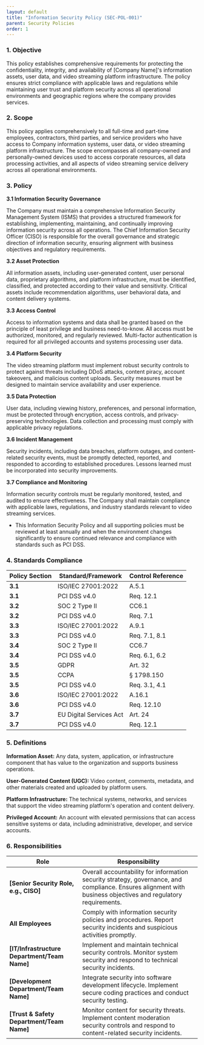```yaml
---
layout: default
title: "Information Security Policy (SEC-POL-001)"
parent: Security Policies
order: 1
---
```


### 1. Objective

This policy establishes comprehensive requirements for protecting the confidentiality, integrity, and availability of [Company Name]'s information assets, user data, and video streaming platform infrastructure. The policy ensures strict compliance with applicable laws and regulations while maintaining user trust and platform security across all operational environments and geographic regions where the company provides services.

### 2. Scope

This policy applies comprehensively to all full-time and part-time employees, contractors, third parties, and service providers who have access to Company information systems, user data, or video streaming platform infrastructure. The scope encompasses all company-owned and personally-owned devices used to access corporate resources, all data processing activities, and all aspects of video streaming service delivery across all operational environments.

### 3. Policy

**3.1 Information Security Governance**

The Company must maintain a comprehensive Information Security Management System (ISMS) that provides a structured framework for establishing, implementing, maintaining, and continually improving information security across all operations. The Chief Information Security Officer (CISO) is responsible for the overall governance and strategic direction of information security, ensuring alignment with business objectives and regulatory requirements.

**3.2 Asset Protection**

All information assets, including user-generated content, user personal data, proprietary algorithms, and platform infrastructure, must be identified, classified, and protected according to their value and sensitivity. Critical assets include recommendation algorithms, user behavioral data, and content delivery systems.

**3.3 Access Control**

Access to information systems and data shall be granted based on the principle of least privilege and business need-to-know. All access must be authorized, monitored, and regularly reviewed. Multi-factor authentication is required for all privileged accounts and systems processing user data.

**3.4 Platform Security**

The video streaming platform must implement robust security controls to protect against threats including DDoS attacks, content piracy, account takeovers, and malicious content uploads. Security measures must be designed to maintain service availability and user experience.

**3.5 Data Protection**

User data, including viewing history, preferences, and personal information, must be protected through encryption, access controls, and privacy-preserving technologies. Data collection and processing must comply with applicable privacy regulations.

**3.6 Incident Management**

Security incidents, including data breaches, platform outages, and content-related security events, must be promptly detected, reported, and responded to according to established procedures. Lessons learned must be incorporated into security improvements.

**3.7 Compliance and Monitoring**

Information security controls must be regularly monitored, tested, and audited to ensure effectiveness. The Company shall maintain compliance with applicable laws, regulations, and industry standards relevant to video streaming services.
- This Information Security Policy and all supporting policies must be reviewed at least annually and when the environment changes significantly to ensure continued relevance and compliance with standards such as PCI DSS.

### 4. Standards Compliance

| **Policy Section** | **Standard/Framework** | **Control Reference** |
| --- | --- | --- |
| **3.1** | ISO/IEC 27001:2022 | A.5.1 |
| **3.1** | PCI DSS v4.0 | Req. 12.1 |
| **3.2** | SOC 2 Type II | CC6.1 |
| **3.2** | PCI DSS v4.0 | Req. 7.1 |
| **3.3** | ISO/IEC 27001:2022 | A.9.1 |
| **3.3** | PCI DSS v4.0 | Req. 7.1, 8.1 |
| **3.4** | SOC 2 Type II | CC6.7 |
| **3.4** | PCI DSS v4.0 | Req. 6.1, 6.2 |
| **3.5** | GDPR | Art. 32 |
| **3.5** | CCPA | § 1798.150 |
| **3.5** | PCI DSS v4.0 | Req. 3.1, 4.1 |
| **3.6** | ISO/IEC 27001:2022 | A.16.1 |
| **3.6** | PCI DSS v4.0 | Req. 12.10 |
| **3.7** | EU Digital Services Act | Art. 24 |
| **3.7** | PCI DSS v4.0 | Req. 12.1 |

### 5. Definitions

**Information Asset:** Any data, system, application, or infrastructure component that has value to the organization and supports business operations.

**User-Generated Content (UGC):** Video content, comments, metadata, and other materials created and uploaded by platform users.

**Platform Infrastructure:** The technical systems, networks, and services that support the video streaming platform's operation and content delivery.

**Privileged Account:** An account with elevated permissions that can access sensitive systems or data, including administrative, developer, and service accounts.

### 6. Responsibilities

| Role | Responsibility |
| --- | --- |
| **[Senior Security Role, e.g., CISO]** | Overall accountability for information security strategy, governance, and compliance. Ensures alignment with business objectives and regulatory requirements. |
| **All Employees** | Comply with information security policies and procedures. Report security incidents and suspicious activities promptly. |
| **[IT/Infrastructure Department/Team Name]** | Implement and maintain technical security controls. Monitor system security and respond to technical security incidents. |
| **[Development Department/Team Name]** | Integrate security into software development lifecycle. Implement secure coding practices and conduct security testing. |
| **[Trust & Safety Department/Team Name]** | Monitor content for security threats. Implement content moderation security controls and respond to content-related security incidents. |
